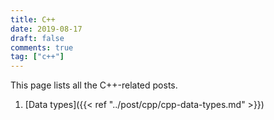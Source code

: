 ```yaml
---
title: C++
date: 2019-08-17
draft: false
comments: true
tag: ["c++"]
---
```


This page lists all the C++-related posts.

1. [Data types]({{< ref "../post/cpp/cpp-data-types.md" >}})
